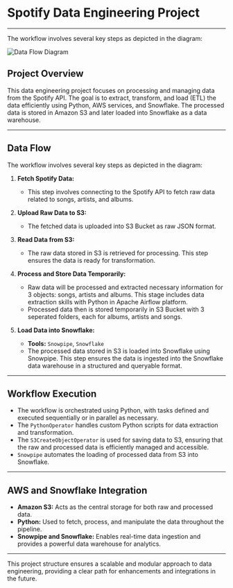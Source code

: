 # Spotify Data Engineering Project

---
The workflow involves several key steps as depicted in the diagram:

![Data Flow Diagram](path/to/your/image.png)


## **Project** **Overview**

This data engineering project focuses on processing and managing data from the Spotify API. The goal is to extract, transform, and load (ETL) the data efficiently using Python, AWS services, and Snowflake. The processed data is stored in Amazon S3 and later loaded into Snowflake as a data warehouse.

---

## **Data Flow**

The workflow involves several key steps as depicted in the diagram:

1. **Fetch Spotify Data:**
   - This step involves connecting to the Spotify API to fetch raw data related to songs, artists, and albums.

2. **Upload Raw Data to S3:**
   - The fetched data is uploaded into S3 Bucket as raw JSON format.

3. **Read Data from S3:**
   - The raw data stored in S3 is retrieved for processing. This step ensures the data is ready for transformation.

4. **Process and Store Data Temporarily:**
   - Raw data will be processed and extracted necessary information for 3 objects: songs, artists and albums. This stage includes data extraction skills with Python in Apache Airflow platform.
   - Processed data then is stored temporarily in S3 Bucket with 3 seperated folders, each for albums, artists and songs.

5. **Load Data into Snowflake:**

   - **Tools:** `Snowpipe`, `Snowflake`
   - The processed data stored in S3 is loaded into Snowflake using Snowpipe. This step ensures the data is ingested into the Snowflake data warehouse in a structured and queryable format.

---

## **Workflow Execution**

- The workflow is orchestrated using Python, with tasks defined and executed sequentially or in parallel as necessary.
- The `PythonOperator` handles custom Python scripts for data extraction and transformation.
- The `S3CreateObjectOperator` is used for saving data to S3, ensuring that the raw and processed data is efficiently managed and accessible.
- `Snowpipe` automates the loading of processed data from S3 into Snowflake.

---

## **AWS and Snowflake Integration**

- **Amazon S3:** Acts as the central storage for both raw and processed data.
- **Python:** Used to fetch, process, and manipulate the data throughout the pipeline.
- **Snowpipe and Snowflake:** Enables real-time data ingestion and provides a powerful data warehouse for analytics.

---

This project structure ensures a scalable and modular approach to data engineering, providing a clear path for enhancements and integrations in the future.

